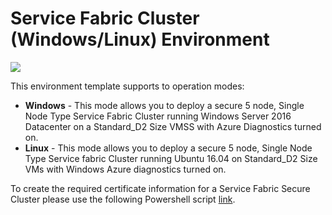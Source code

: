 # Service Fabric Cluster (Windows/Linux) Environment

<a href="https://portal.azure.com/#create/Microsoft.Template/uri/https%3A%2F%2Fraw.githubusercontent.com%2Fmarkusheiliger%2Fdevtestlab-edge%2Fmaster%2Fenvironments%2FServiceFabric-LabCluster%2Fazuredeploy.json" target="_blank">
    <img src="http://azuredeploy.net/deploybutton.png"/>
</a>

This environment template supports to operation modes:

* **Windows** - This mode allows you to deploy a secure 5 node, Single Node Type Service Fabric Cluster running Windows Server 2016 Datacenter on a Standard_D2 Size VMSS with Azure Diagnostics turned on.
* **Linux** - This mode allows you to deploy a secure 5 node, Single Node Type Service fabric Cluster running Ubuntu 16.04 on Standard_D2 Size VMs with Windows Azure diagnostics turned on.

To create the required certificate information for a Service Fabric Secure Cluster please use the following Powershell script [link](https://github.com/markusheiliger/devtestlab-edge/blob/master/environments/ServiceFabric-LabCluster/Create-ClusterCertificate.ps1).